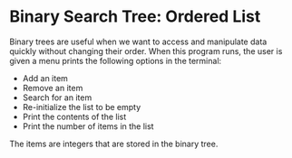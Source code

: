 # Binary Search Tree: Ordered List

Binary trees are useful when we want to access and manipulate data quickly without changing their order. When this program runs, the user is given 
a menu prints the following options in the terminal:
- Add an item
- Remove an item
- Search for an item
- Re-initialize the list to be empty
- Print the contents of the list
- Print the number of items in the list

The items are integers that are stored in the binary tree.
